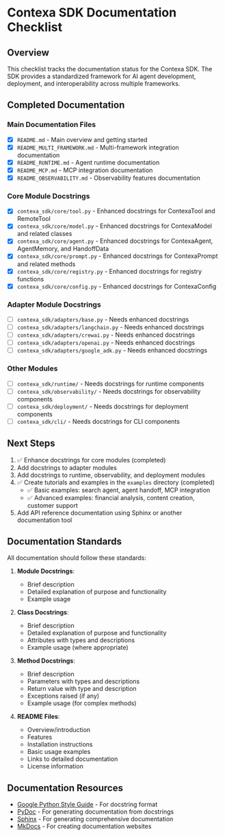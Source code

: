# Contexa SDK Documentation Checklist

## Overview

This checklist tracks the documentation status for the Contexa SDK. The SDK provides a standardized framework for AI agent development, deployment, and interoperability across multiple frameworks.

## Completed Documentation

### Main Documentation Files

- [x] `README.md` - Main overview and getting started
- [x] `README_MULTI_FRAMEWORK.md` - Multi-framework integration documentation
- [x] `README_RUNTIME.md` - Agent runtime documentation
- [x] `README_MCP.md` - MCP integration documentation
- [x] `README_OBSERVABILITY.md` - Observability features documentation

### Core Module Docstrings

- [x] `contexa_sdk/core/tool.py` - Enhanced docstrings for ContexaTool and RemoteTool
- [x] `contexa_sdk/core/model.py` - Enhanced docstrings for ContexaModel and related classes
- [x] `contexa_sdk/core/agent.py` - Enhanced docstrings for ContexaAgent, AgentMemory, and HandoffData
- [x] `contexa_sdk/core/prompt.py` - Enhanced docstrings for ContexaPrompt and related methods
- [x] `contexa_sdk/core/registry.py` - Enhanced docstrings for registry functions
- [x] `contexa_sdk/core/config.py` - Enhanced docstrings for ContexaConfig

### Adapter Module Docstrings

- [ ] `contexa_sdk/adapters/base.py` - Needs enhanced docstrings
- [ ] `contexa_sdk/adapters/langchain.py` - Needs enhanced docstrings
- [ ] `contexa_sdk/adapters/crewai.py` - Needs enhanced docstrings
- [ ] `contexa_sdk/adapters/openai.py` - Needs enhanced docstrings
- [ ] `contexa_sdk/adapters/google_adk.py` - Needs enhanced docstrings

### Other Modules

- [ ] `contexa_sdk/runtime/` - Needs docstrings for runtime components
- [ ] `contexa_sdk/observability/` - Needs docstrings for observability components
- [ ] `contexa_sdk/deployment/` - Needs docstrings for deployment components
- [ ] `contexa_sdk/cli/` - Needs docstrings for CLI components

## Next Steps

1. ✅ Enhance docstrings for core modules (completed)
2. Add docstrings to adapter modules
3. Add docstrings to runtime, observability, and deployment modules
4. ✅ Create tutorials and examples in the `examples` directory (completed)
   - ✅ Basic examples: search agent, agent handoff, MCP integration
   - ✅ Advanced examples: financial analysis, content creation, customer support
5. Add API reference documentation using Sphinx or another documentation tool

## Documentation Standards

All documentation should follow these standards:

1. **Module Docstrings**:
   - Brief description
   - Detailed explanation of purpose and functionality
   - Example usage

2. **Class Docstrings**:
   - Brief description
   - Detailed explanation of purpose and functionality
   - Attributes with types and descriptions
   - Example usage (where appropriate)

3. **Method Docstrings**:
   - Brief description
   - Parameters with types and descriptions
   - Return value with type and description
   - Exceptions raised (if any)
   - Example usage (for complex methods)

4. **README Files**:
   - Overview/introduction
   - Features
   - Installation instructions
   - Basic usage examples
   - Links to detailed documentation
   - License information

## Documentation Resources

- [Google Python Style Guide](https://google.github.io/styleguide/pyguide.html) - For docstring format
- [PyDoc](https://docs.python.org/3/library/pydoc.html) - For generating documentation from docstrings
- [Sphinx](https://www.sphinx-doc.org/) - For generating comprehensive documentation
- [MkDocs](https://www.mkdocs.org/) - For creating documentation websites 